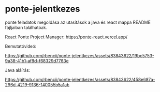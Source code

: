# ponte-jelentkezes
ponte feladatok megoldása
az utasítások a java és react mappa README fájljaiban találhatóak.

React Ponte Project Manager:
https://ponte-react.vercel.app/

Bemutatóvideó:

https://github.com/rbencii/ponte-jelentkezes/assets/83843622/19bc5753-9a38-41b1-af8d-f68329d7763e

Java aláírás:

https://github.com/rbencii/ponte-jelentkezes/assets/83843622/458e687a-296d-4219-9136-140055b5a1ab


